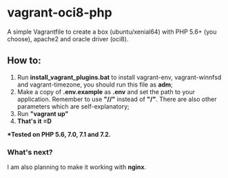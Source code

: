 # vagrant-oci8-php
A simple Vagrantfile to create a box (ubuntu/xenial64) with PHP 5.6+ (you choose), apache2 and oracle driver (oci8).

## How to:

1. Run __install_vagrant_plugins.bat__ to install vagrant-env, vagrant-winnfsd and vagrant-timezone, you should run this file as __adm__;  
1. Make a copy of __.env.example__ as __.env__ and set the path to your application. Remember to use __"//"__ instead of __"/"__. There are also other parameters which are self-explanatory;  
1. Run __"vagrant up"__  
1. __That's it =D__



__*Tested on PHP 5.6, 7.0, 7.1 and 7.2.__

### What's next?

I am also planning to make it working with **nginx**.
